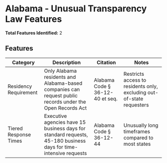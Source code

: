 # Alabama - Unusual Transparency Law Features

**Total Features Identified:** 2

## Features

| Category | Description | Citation | Notes |
|----------|-------------|----------|-------|
| Residency Requirement | Only Alabama residents and Alabama-based companies can request public records under the Open Records Act | Alabama Code § 36-12-40 et seq. | Restricts access to residents only, excluding out-of-state requesters |
| Tiered Response Times | Executive agencies have 15 business days for standard requests, 45-180 business days for time-intensive requests | Alabama Code § 36-12-44 | Unusually long timeframes compared to most states |
